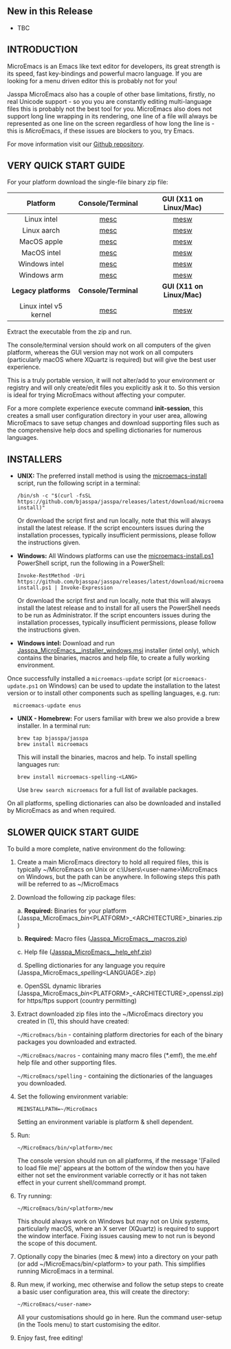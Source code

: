 ## New in this Release

- TBC


## INTRODUCTION

MicroEmacs is an Emacs like text editor for developers, its great strength is its speed, fast key-bindings and powerful macro language. If you are looking for a menu driven editor this is probably not for you!

Jasspa MicroEmacs also has a couple of other base limitations, firstly, no real Unicode support - so you you are constantly editing multi-language files this is probably not the best tool for you. MicroEmacs also does not support long line wrapping in its rendering, one line of a file will always be represented as one line on the screen regardless of how long the line is - this is *Micro*Emacs, if these issues are blockers to you, try Emacs.

For move information visit our [Github repository](https://github.com/bjasspa/jasspa/).


## VERY QUICK START GUIDE

For your platform download the single-file binary zip file:

| Platform      | Console/Terminal | GUI (X11 on Linux/Mac) |
|:-------------:|:----------------:|:----------------------:|
| Linux intel   | [mesc](https://github.com/bjasspa/jasspa/releases/download/me_<VERSION>/Jasspa_MicroEmacs_<VERSION>_abin_linux_intel_mesc.zip)   | [mesw](https://github.com/bjasspa/jasspa/releases/download/me_<VERSION>/Jasspa_MicroEmacs_<VERSION>_abin_linux_intel_mesw.zip)   |
| Linux aarch   | [mesc](https://github.com/bjasspa/jasspa/releases/download/me_<VERSION>/Jasspa_MicroEmacs_<VERSION>_abin_linux_aarch_mesc.zip)   | [mesw](https://github.com/bjasspa/jasspa/releases/download/me_<VERSION>/Jasspa_MicroEmacs_<VERSION>_abin_linux_aarch_mesw.zip)   |
| MacOS apple   | [mesc](https://github.com/bjasspa/jasspa/releases/download/me_<VERSION>/Jasspa_MicroEmacs_<VERSION>_abin_macos_apple_mesc.zip)   | [mesw](https://github.com/bjasspa/jasspa/releases/download/me_<VERSION>/Jasspa_MicroEmacs_<VERSION>_abin_macos_apple_mesw.zip)   |
| MacOS intel   | [mesc](https://github.com/bjasspa/jasspa/releases/download/me_<VERSION>/Jasspa_MicroEmacs_<VERSION>_abin_macos_intel_mesc.zip)   | [mesw](https://github.com/bjasspa/jasspa/releases/download/me_<VERSION>/Jasspa_MicroEmacs_<VERSION>_abin_macos_intel_mesw.zip)   |
| Windows intel | [mesc](https://github.com/bjasspa/jasspa/releases/download/me_<VERSION>/Jasspa_MicroEmacs_<VERSION>_abin_windows_intel_mesc.zip) | [mesw](https://github.com/bjasspa/jasspa/releases/download/me_<VERSION>/Jasspa_MicroEmacs_<VERSION>_abin_windows_intel_mesw.zip) |
| Windows arm   | [mesc](https://github.com/bjasspa/jasspa/releases/download/me_<VERSION>/Jasspa_MicroEmacs_<VERSION>_abin_windows_arm_mesc.zip)   | [mesw](https://github.com/bjasspa/jasspa/releases/download/me_<VERSION>/Jasspa_MicroEmacs_<VERSION>_abin_windows_arm_mesw.zip)   |
| **Legacy platforms**  | **Console/Terminal** | **GUI (X11 on Linux/Mac)** |
| Linux intel v5 kernel | [mesc](https://github.com/bjasspa/jasspa/releases/download/me_<VERSION>/Jasspa_MicroEmacs_<VERSION>_abin_linux5_intel_mesc.zip)   | [mesw](https://github.com/bjasspa/jasspa/releases/download/me_<VERSION>/Jasspa_MicroEmacs_<VERSION>_abin_linux5_intel_mesw.zip)   |

Extract the executable from the zip and run.

The console/terminal version should work on all computers of the given platform, whereas the GUI version may not work on all computers (particularly macOS where XQuartz is required) but will give the best user experience.

This is a truly portable version, it will not alter/add to your environment or registry and will only create/edit files you explicitly ask it to. So this version is ideal for trying MicroEmacs without affecting your computer.

For a more complete experience execute command **init-session**, this creates a small user configuration directory in your user area, allowing MicroEmacs to save setup changes and download supporting files such as the comprehensive help docs and spelling dictionaries for numerous languages.


## INSTALLERS

- **UNIX:** The preferred install method is using the [microemacs-install](https://github.com/bjasspa/jasspa/releases/download/me_<VERSION>/microemacs-install) script, run the following script in a terminal:

      /bin/sh -c "$(curl -fsSL https://github.com/bjasspa/jasspa/releases/latest/download/microemacs-install)"
    
  Or download the script first and run locally, note that this will always install the latest release. If the script encounters issues during the installation processes, typically insufficient permissions, please follow the instructions given.

- **Windows:** All Windows platforms can use the [microemacs-install.ps1](https://github.com/bjasspa/jasspa/releases/download/me_<VERSION>/microemacs-install.ps1) PowerShell script, run the following in a PowerShell:

      Invoke-RestMethod -Uri https://github.com/bjasspa/jasspa/releases/latest/download/microemacs-install.ps1 | Invoke-Expression
    
  Or download the script first and run locally, note that this will always install the latest release and to install for all users the PowerShell needs to be run as Administrator. If the script encounters issues during the installation processes, typically insufficient permissions, please follow the instructions given.

- **Windows intel:** Download and run [Jasspa_MicroEmacs_<VERSION>_installer_windows.msi](https://github.com/bjasspa/jasspa/releases/download/me_<VERSION>/Jasspa_MicroEmacs_<VERSION>_installer_windows_intel.msi) installer (intel only), which contains the binaries, macros and help file, to create a fully working environment.
  
Once successfully installed a `microemacs-update`  script (or `microemacs-update.ps1` on Windows) can be used to update the installation to the latest version or to install other components such as spelling languages, e.g. run:
  
      microemacs-update enus
   
- **UNIX - Homebrew:** For users familiar with brew we also provide a brew installer. In a terminal run:

      brew tap bjasspa/jasspa
      brew install microemacs
    
  This will install the binaries, macros and help. To install spelling languages run:
  
      brew install microemacs-spelling-<LANG>
    
  Use `brew search microemacs` for a full list of available packages.

On all platforms, spelling dictionaries can also be downloaded and installed by MicroEmacs as and when required.
 

## SLOWER QUICK START GUIDE

To build a more complete, native environment do the following:

1. Create a main MicroEmacs directory to hold all required files, this is typically ~/MicroEmacs on Unix or c:\\Users\\\<user-name>\\MicroEmacs on Windows, but the path can be anywhere. In following steps this path will be referred to as ~/MicroEmacs

2. Download the following zip package files:

    a. **Required:** Binaries for your platform (Jasspa_MicroEmacs_<VERSION>_bin_\<PLATFORM>\_\<ARCHITECTURE>\_binaries.zip)
     
    b. **Required:** Macro files ([Jasspa_MicroEmacs_<VERSION>_macros.zip](https://github.com/bjasspa/jasspa/releases/download/me_<VERSION>/Jasspa_MicroEmacs_<VERSION>_macros.zip))

    c. Help file ([Jasspa_MicroEmacs_<VERSION>_help_ehf.zip](https://github.com/bjasspa/jasspa/releases/download/me_<VERSION>/Jasspa_MicroEmacs_<VERSION>_help_ehf.zip))

    d. Spelling dictionaries for any language you require (Jasspa_MicroEmacs_<VERSION>_spelling_\<LANGUAGE>.zip)
     
    e. OpenSSL dynamic libraries (Jasspa_MicroEmacs_<VERSION>_bin_\<PLATFORM>\_\<ARCHITECTURE>\_openssl.zip) for https/ftps support (country permitting) 

3. Extract downloaded zip files into the ~/MicroEmacs directory you created in (1), this should have created:

    `~/MicroEmacs/bin` - containing platform directories for each of the binary packages you downloaded and extracted.

    `~/MicroEmacs/macros` - containing many macro files (*.emf), the me.ehf help file and other supporting files.

    `~/MicroEmacs/spelling` - containing the dictionaries of the languages you downloaded.

4. Set the following environment variable:

     `MEINSTALLPATH=~/MicroEmacs`

   Setting an environment variable is platform & shell dependent.

5. Run:

     `~/MicroEmacs/bin/<platform>/mec`

   The console version should run on all platforms, if the message '[Failed to load file me]' appears at the bottom of the window then you have either not set the environment variable correctly or it has not taken effect in your current shell/command prompt.

6. Try running:

     `~/MicroEmacs/bin/<platform>/mew`

   This should always work on Windows but may not on Unix systems, particularly macOS, where an X server (XQuartz) is required to support the window interface. Fixing issues causing mew to not run is beyond the scope of this document.

7. Optionally copy the binaries (mec & mew) into a directory on your path (or add ~/MicroEmacs/bin/\<platform> to your path. This simplifies running MicroEmacs in a terminal.

8. Run mew, if working, mec otherwise and follow the setup steps to create a basic user configuration area, this will create the directory:

     `~/MicroEmacs/<user-name>`

   All your customisations should go in here. Run the command user-setup (in the Tools menu) to start customising the editor.

9. Enjoy fast, free editing!
